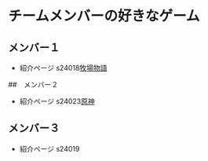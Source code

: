 
# チームメンバーの好きなゲーム

## メンバー１  
* 紹介ページ s24018[牧場物語](https://www.bokumono.com/)

##　メンバー２  
* 紹介ページ s24023[原神](https://genshin.hoyoverse.com/)

## メンバー３  
* 紹介ページ s24019[]()

